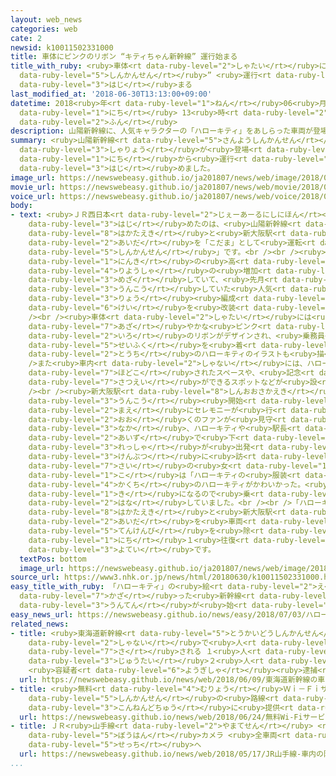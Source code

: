 ```yaml
---
layout: web_news
categories: web
cate: 2
newsid: k10011502331000
title: 車体にピンクのリボン “キティちゃん新幹線” 運行始まる
title_with_ruby: <ruby>車体<rt data-ruby-level="2">しゃたい</rt></ruby>にピンクのリボン “キティちゃん<ruby>新幹線<rt
  data-ruby-level="5">しんかんせん</rt></ruby>” <ruby>運行<rt data-ruby-level="3">うんこう</rt></ruby><ruby>始<rt
  data-ruby-level="3">はじ</rt></ruby>まる
last_modified_at: '2018-06-30T13:13:00+09:00'
datetime: 2018<ruby>年<rt data-ruby-level="1">ねん</rt></ruby>06<ruby>月<rt data-ruby-level="1">がつ</rt></ruby>30<ruby>日<rt
  data-ruby-level="1">にち</rt></ruby> 13<ruby>時<rt data-ruby-level="2">じ</rt></ruby>13<ruby>分<rt
  data-ruby-level="2">ふん</rt></ruby>
description: 山陽新幹線に、人気キャラクターの「ハローキティ」をあしらった車両が登場し、30日から運行を始めました。
summary: <ruby>山陽新幹線<rt data-ruby-level="5">さんようしんかんせん</rt></ruby>に、<ruby>人気<rt data-ruby-level="1">にんき</rt></ruby>キャラクターの「ハローキティ」をあしらった<ruby>車両<rt
  data-ruby-level="3">しゃりょう</rt></ruby>が<ruby>登場<rt data-ruby-level="3">とうじょう</rt></ruby>し、30<ruby>日<rt
  data-ruby-level="1">にち</rt></ruby>から<ruby>運行<rt data-ruby-level="3">うんこう</rt></ruby>を<ruby>始<rt
  data-ruby-level="3">はじ</rt></ruby>めました。
image_url: https://newswebeasy.github.io/ja201807/news/web/image/2018/06/30/K10011502331_1806301259_1806301313_01_03.jpg
movie_url: https://newswebeasy.github.io/ja201807/news/web/movie/2018/06/30/k10011502331_201806301309_201806301309.mp4
voice_url: https://newswebeasy.github.io/ja201807/news/web/voice/2018/06/30/k10011502331_201806301309_201806301309.mp3
body:
- text: <ruby>ＪＲ西日本<rt data-ruby-level="2">じぇーあーるにしにほん</rt></ruby>が<ruby>運行<rt data-ruby-level="3">うんこう</rt></ruby>を<ruby>始<rt
    data-ruby-level="3">はじ</rt></ruby>めたのは、<ruby>山陽新幹線<rt data-ruby-level="5">さんようしんかんせん</rt></ruby>の<ruby>博多駅<rt
    data-ruby-level="8">はかたえき</rt></ruby>と<ruby>新大阪駅<rt data-ruby-level="8">しんおおさかえき</rt></ruby>の<ruby>間<rt
    data-ruby-level="2">あいだ</rt></ruby>を「こだま」として<ruby>運転<rt data-ruby-level="3">うんてん</rt></ruby>する「ハローキティ<ruby>新幹線<rt
    data-ruby-level="5">しんかんせん</rt></ruby>」です。<br /><br /><ruby>国内外<rt data-ruby-level="2">こくないがい</rt></ruby>で<ruby>人気<rt
    data-ruby-level="1">にんき</rt></ruby>の<ruby>高<rt data-ruby-level="2">たか</rt></ruby>いハローキティとのコラボレーションで<ruby>利用者<rt
    data-ruby-level="4">りようしゃ</rt></ruby>の<ruby>増加<rt data-ruby-level="5">ぞうか</rt></ruby>などを<ruby>目指<rt
    data-ruby-level="3">めざ</rt></ruby>していて、<ruby>先月<rt data-ruby-level="1">せんげつ</rt></ruby>まで<ruby>運行<rt
    data-ruby-level="3">うんこう</rt></ruby>していた<ruby>人気<rt data-ruby-level="1">にんき</rt></ruby>アニメの「エヴァンゲリオン」をモチーフにした８<ruby>両<rt
    data-ruby-level="3">りょう</rt></ruby><ruby>編成<rt data-ruby-level="5">へんせい</rt></ruby>の500<ruby>系<rt
    data-ruby-level="6">けい</rt></ruby>を<ruby>改装<rt data-ruby-level="6">かいそう</rt></ruby>しました。<br
    /><br /><ruby>車体<rt data-ruby-level="2">しゃたい</rt></ruby>には<ruby>白地<rt data-ruby-level="2">しらじ</rt></ruby>に<ruby>鮮<rt
    data-ruby-level="7">あざ</rt></ruby>やかな<ruby>ピンク<rt data-ruby-level="2">ぴんく</rt></ruby><ruby>色<rt
    data-ruby-level="2">いろ</rt></ruby>のリボンがデザインされ、<ruby>乗務員<rt data-ruby-level="5">じょうむいん</rt></ruby>の<ruby>制服<rt
    data-ruby-level="5">せいふく</rt></ruby>を<ruby>着<rt data-ruby-level="3">き</rt></ruby>たハローキティや、ご<ruby>当地<rt
    data-ruby-level="2">とうち</rt></ruby>のハローキティのイラストも<ruby>描<rt data-ruby-level="7">えが</rt></ruby>かれています。<br
    />また<ruby>車内<rt data-ruby-level="2">しゃない</rt></ruby>には、ハローキティのイラストがふんだんに<ruby>施<rt
    data-ruby-level="7">ほどこ</rt></ruby>されたスペースや、<ruby>記念<rt data-ruby-level="4">きねん</rt></ruby><ruby>撮影<rt
    data-ruby-level="7">さつえい</rt></ruby>ができるスポットなどが<ruby>設<rt data-ruby-level="5">もう</rt></ruby>けられています。<br
    /><br /><ruby>新大阪駅<rt data-ruby-level="8">しんおおさかえき</rt></ruby>のホームでは、<ruby>運行<rt
    data-ruby-level="3">うんこう</rt></ruby><ruby>開始<rt data-ruby-level="3">かいし</rt></ruby>を<ruby>前<rt
    data-ruby-level="2">まえ</rt></ruby>にセレモニーが<ruby>行<rt data-ruby-level="2">おこな</rt></ruby>われ、<ruby>多<rt
    data-ruby-level="2">おお</rt></ruby>くのファンが<ruby>見守<rt data-ruby-level="3">みまも</rt></ruby>る<ruby>中<rt
    data-ruby-level="3">なか</rt></ruby>、ハローキティや<ruby>駅長<rt data-ruby-level="3">えきちょう</rt></ruby>の<ruby>合図<rt
    data-ruby-level="2">あいず</rt></ruby>で<ruby>下<rt data-ruby-level="3">くだ</rt></ruby>り<ruby>列車<rt
    data-ruby-level="3">れっしゃ</rt></ruby>が<ruby>出発<rt data-ruby-level="3">しゅっぱつ</rt></ruby>しました。<ruby>見物<rt
    data-ruby-level="3">けんぶつ</rt></ruby>に<ruby>訪<rt data-ruby-level="7">おとず</rt></ruby>れた８<ruby>歳<rt
    data-ruby-level="7">さい</rt></ruby>の<ruby>女<rt data-ruby-level="1">おんな</rt></ruby>の<ruby>子<rt
    data-ruby-level="1">こ</rt></ruby>は「ハローキティの<ruby>服装<rt data-ruby-level="6">ふくそう</rt></ruby>や<ruby>各地<rt
    data-ruby-level="4">かくち</rt></ruby>のハローキティがかわいかった。<ruby>車内<rt data-ruby-level="2">しゃない</rt></ruby>も<ruby>気<rt
    data-ruby-level="1">き</rt></ruby>になるので<ruby>乗<rt data-ruby-level="3">の</rt></ruby>ってみたい」と<ruby>話<rt
    data-ruby-level="2">はな</rt></ruby>していました。<br /><br />「ハローキティ<ruby>新幹線<rt data-ruby-level="5">しんかんせん</rt></ruby>」は<ruby>博多駅<rt
    data-ruby-level="8">はかたえき</rt></ruby>と<ruby>新大阪駅<rt data-ruby-level="8">しんおおさかえき</rt></ruby>の<ruby>間<rt
    data-ruby-level="2">あいだ</rt></ruby>を<ruby>車両<rt data-ruby-level="3">しゃりょう</rt></ruby>の<ruby>点検日<rt
    data-ruby-level="5">てんけんび</rt></ruby>を<ruby>除<rt data-ruby-level="6">のぞ</rt></ruby>いて、１<ruby>日<rt
    data-ruby-level="1">にち</rt></ruby>１<ruby>往復<rt data-ruby-level="5">おうふく</rt></ruby>する<ruby>予定<rt
    data-ruby-level="3">よてい</rt></ruby>です。
  textPos: bottom
  image_url: https://newswebeasy.github.io/ja201807/news/web/image/2018/06/30/K10011502331_1806301259_1806301313_01_04.jpg
source_url: https://www3.nhk.or.jp/news/html/20180630/k10011502331000.html
easy_title_with_ruby: 「ハローキティ」の<ruby>絵<rt data-ruby-level="2">え</rt></ruby>で<ruby>飾<rt
  data-ruby-level="7">かざ</rt></ruby>った<ruby>新幹線<rt data-ruby-level="5">しんかんせん</rt></ruby>の<ruby>運転<rt
  data-ruby-level="3">うんてん</rt></ruby>が<ruby>始<rt data-ruby-level="3">はじ</rt></ruby>まる
easy_news_url: https://newswebeasy.github.io/news/easy/2018/07/03/ハローキティの絵で飾った新幹線の運転が始まる
related_news:
- title: <ruby>東海道新幹線<rt data-ruby-level="5">とうかいどうしんかんせん</rt></ruby>の<ruby>車内<rt
    data-ruby-level="2">しゃない</rt></ruby>で<ruby>人<rt data-ruby-level="1">ひと</rt></ruby><ruby>刺<rt
    data-ruby-level="7">さ</rt></ruby>される １<ruby>人<rt data-ruby-level="1">にん</rt></ruby><ruby>重体<rt
    data-ruby-level="3">じゅうたい</rt></ruby>２<ruby>人<rt data-ruby-level="1">にん</rt></ruby>けが
    <ruby>容疑者<rt data-ruby-level="6">ようぎしゃ</rt></ruby><ruby>逮捕<rt data-ruby-level="7">たいほ</rt></ruby>
  url: https://newswebeasy.github.io/news/web/2018/06/09/東海道新幹線の車内で人刺される-1人重体2人けが-容疑者逮捕
- title: <ruby>無料<rt data-ruby-level="4">むりょう</rt></ruby>Ｗｉ－Ｆｉサービス <ruby>全<rt data-ruby-level="3">ぜん</rt></ruby><ruby>新幹線<rt
    data-ruby-level="5">しんかんせん</rt></ruby>の<ruby>路線<rt data-ruby-level="3">ろせん</rt></ruby>で<ruby>今年度中<rt
    data-ruby-level="3">こんねんどちゅう</rt></ruby>に<ruby>提供<rt data-ruby-level="6">ていきょう</rt></ruby>へ
  url: https://newswebeasy.github.io/news/web/2018/06/24/無料Wi-Fiサービス-全新幹線の路線で今年度中に提供へ
- title: ＪＲ<ruby>山手線<rt data-ruby-level="2">やまてせん</rt></ruby> <ruby>車内<rt data-ruby-level="2">しゃない</rt></ruby>の<ruby>防犯<rt
    data-ruby-level="5">ぼうはん</rt></ruby>カメラ <ruby>全車両<rt data-ruby-level="3">ぜんしゃりょう</rt></ruby>に<ruby>設置<rt
    data-ruby-level="5">せっち</rt></ruby>へ
  url: https://newswebeasy.github.io/news/web/2018/05/17/JR山手線-車内の防犯カメラ-全車両に設置へ
...
```


